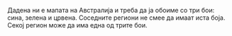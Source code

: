Дадена ни е мапата на Австралија и
треба да ја обоиме со три бои: сина,
зелена и црвена. Соседните региони не
смее да имаат иста боја. Секој регион
може да има една од трите бои.